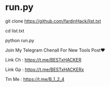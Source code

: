 # run.py

git clone https://github.com/fardinHack/list.txt

cd list.txt

python run.py

Join My Telegram Chenall For New Tools Post❤

Link Ch : https://t.me/BESTxHACKER

Link Gp : https://t.me/BESTxHACKERx

Tm Me   : https://t.me/B_1_2_4
